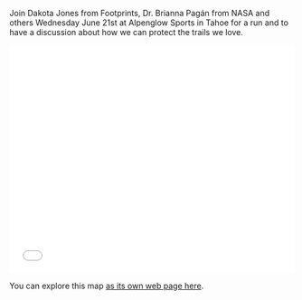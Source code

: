 Join Dakota Jones from Footprints, Dr. Brianna Pagán from NASA and others Wednesday June 21st at Alpenglow Sports in Tahoe for a run and to have a discussion about how we can protect the trails we love.

<style>
.map-container {
    position: relative;
    width: 100%;
    height: 0;
    padding-bottom: 80.25%; /* Aspect ratio for 16:9 */
}
.map-container iframe {
    position: absolute;
    top: 0;
    left: 0;
    width: 100%;
    height: 100%;
}
</style>

<div class="map-container">
    <iframe src="mock-up-draft-final.html" frameborder="0" style="border:0" allowfullscreen></iframe>
</div>




You can explore this map [as its own web page here](mock-up-draft-final.html).

